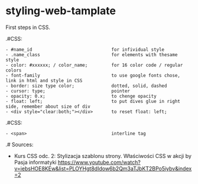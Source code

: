 # styling-web-tamplate

First steps in CSS.


.#CSS:

	- #name_id								for infividual style
	- .name_class							for elements with thesame style
	- color: #xxxxxx; / color_name;			for 16 color code / regular colors
	- font-family							to use google fonts chose, link in html and style in CSS
	- border: size type color;				dotted, solid, dashed
	- cursor: type;							pointer
	- opacity: 0.x;							to chenge opacity
	- float: left;							to put dives glue in right side, remember about size of div
	- <div style="clear:both;"></div>		to reset float: left;


.#CSS:

	- <span>								interline tag

.# Sources:

- Kurs CSS odc. 2: Stylizacja szablonu strony. Właściwości CSS w akcji by Pasja informatyki
https://www.youtube.com/watch?v=iebsHOE8KEw&list=PLOYHgt8dIdow6b2Qm3aTJbKT2BPo5iybv&index=2